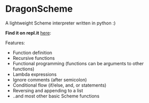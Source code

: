 # DragonScheme
A lightweight Scheme interpreter written in python :)

**Find it on repl.it** [here](https://repl.it/@OriYonay/DragonScheme): 

Features:
- Function definition
- Recursive functions
- Functional programming (functions can be arguments to other functions)
- Lambda expressions
- Ignore comments (after semicolon)
- Conditional flow (if/else, and, or statements)
- Reversing and appending to a list
- ..and most other basic Scheme functions
